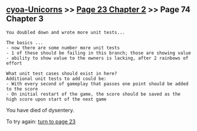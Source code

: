 ## [cyoa-Unicorns](../page-0/README.md) >> [Page 23 Chapter 2](../page-23/README.md) >> Page 74 Chapter 3

```
You doubled down and wrote more unit tests...
```
```
The basics ...
- now there are some number more unit tests
- 1 of these should be failing in this branch; those are showing value
- ability to show value to the owners is lacking, after 2 rainbows of effort

What unit test cases should exist in here?
Additional unit tests to add could be:
- With every second of gameplay that passes one point should be added to the score
- On initial restart of the game, the score should be saved as the high score upon start of the next game
```

You have died of dysentery.

To try again: [turn to page 23](../page-23/README.md)
